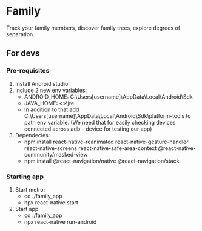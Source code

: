 # Family
Track your family members, discover family trees, explore degrees of separation.

## For devs

### Pre-requisites

1) Install Android studio
2) Include 2 new env variables:
    - ANDROID_HOME: C:\Users\[username]\AppData\Local\Android\Sdk
    - JAVA_HOME: <<path to android studio>>\jre
    - In addition to that add 
        C:\Users\[username]\AppData\Local\Android\Sdk\platform-tools
    to path env variable. (We need that for easily checking devices connected across adb - device for testing our app)
3) Dependecies:
    - npm install react-native-reanimated react-native-gesture-handler react-native-screens react-native-safe-area-context @react-native-community/masked-view
    - npm install @react-navigation/native @react-navigation/stack
    
### Starting app

1) Start metro:
    - cd ./family_app
    - npx react-native start
2) Start app
    - cd ./family_app
    - npx react-native run-android